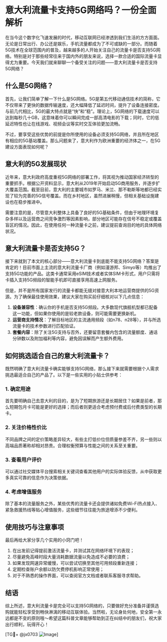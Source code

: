 # 意大利流量卡支持5G网络吗？一份全面解析

在当今这个数字化飞速发展的时代，移动互联网已经渗透到我们生活的方方面面。无论是日常出行、办公还是娱乐，手机流量都成为了不可或缺的一部分。而随着5G技术在全球范围内的普及，越来越多的人开始关注自己的流量卡是否支持5G网络。特别是对于那些经常往来于国内外的朋友来说，选择一款合适的国际流量卡显得尤为重要。今天我们就来聊聊一个备受关注的问题——意大利流量卡是否支持5G网络？

## 什么是5G网络？

首先，让我们简单了解一下什么是5G网络。5G是第五代移动通信技术的简称，它不仅带来了更快的数据传输速度，还大幅降低了延迟时间，提升了设备连接密度。与前几代相比，5G的最大特点就是“快”和“稳”。理论上，5G网络的下载速度可以达到每秒几十GB，这意味着你可以瞬间完成一部高清电影的下载；同时，它的低延迟特性也让在线游戏、视频会议等实时交互体验更加流畅。

不过，要享受这些优势的前提是你所使用的设备必须支持5G网络，并且所在地区有相应的5G基站覆盖。那么问题来了，意大利作为欧洲重要的经济体之一，在5G建设方面表现如何呢？

## 意大利的5G发展现状

近年来，意大利政府高度重视5G网络的部署工作，将其视为推动国家经济转型的重要抓手。根据公开资料显示，意大利从2019年开始启动5G商用服务，并逐步扩大覆盖范围。截至目前，意大利的主要城市如罗马、米兰、那不勒斯等地都已经实现了较为完善的5G信号覆盖。而在乡村地区，虽然进展稍慢，但相关基础设施建设也在稳步推进中。

需要注意的是，尽管意大利整体上具备了良好的5G基础条件，但由于地理环境复杂多样以及运营商之间竞争激烈等因素影响，部分地区可能存在信号不稳定或覆盖盲区的情况。因此，在使用任何一种流量卡之前，建议提前查询目的地的具体网络状况。

## 意大利流量卡是否支持5G？

接下来就到了本文的核心部分——意大利流量卡到底能不能支持5G网络？答案是肯定的！目前市面上主流的意大利流量卡厂商（例如漫游邦、Simyo等）均推出了支持5G功能的产品。这类卡通常采用eSIM技术或者实体SIM卡形式，用户只需将卡插入支持5G频段的智能手机即可直接享用高速上网服务。

但是，并不是所有国家发行的流量卡都能无缝对接意大利本地运营商提供的5G资源。为了确保最佳使用效果，建议大家在购买前仔细核对以下几点信息：

1. **设备兼容性**：确认你的手机是否支持5G频段。大多数现代旗舰机型都已配备这一功能，但如果你使用的是较老款设备，则可能需要更换新机。
2. **运营商支持情况**：了解目标地区的主流通用频段（如n78、n28等），并与所选流量卡的技术参数进行匹配验证。
3. **套餐内容**：除了关注5G支持与否外，还要留意套餐内包含的流量额度、通话分钟数以及附加福利等内容，避免因误解而产生额外费用。

## 如何挑选适合自己的意大利流量卡？

既然明确了意大利流量卡确实能够支持5G网络，那么接下来就需要根据个人需求挑选最适合自己的产品了。以下是一些实用的小贴士供参考：

### 1. 确定用途
首先要明确自己去意大利的目的，是为了短期旅游还是长期居住？如果是前者，那么短期包月卡可能是更好的选择；而后者则更适合考虑预付费或后付费类型的长期卡。

### 2. 关注价格性价比
不同品牌之间的定价策略差异较大，有些主打低价位但质量参差不齐，另一些则以高端品质著称却相对昂贵。合理权衡预算与性能之间的关系至关重要。

### 3. 查看用户评价
可以通过社交媒体平台搜索相关关键词查看其他用户的实际体验反馈，从中获取更多真实可靠的信息作为决策依据。

### 4. 考虑增值服务
除了基本的流量服务之外，某些优秀的流量卡还会提供诸如免费Wi-Fi热点接入、紧急救援热线等贴心增值服务，这些细节往往能为旅途增添不少便利。

## 使用技巧与注意事项

最后再给大家分享几个实用的小窍门吧！

1. 在出发前记得提前激活流量卡，并测试其在网络环境下的表现；
2. 尽量避免高峰时段大量消耗数据流量以免造成不必要的浪费；
3. 如果发现网速异常缓慢，可以尝试切换至其他可用频段重新连接；
4. 定期检查账户余额以防欠费停机影响正常使用；
5. 对于不熟悉的操作界面，可以查阅官方文档或者联系客服寻求帮助。

## 结语

综上所述，意大利流量卡是完全可以支持5G网络的，只要做好充分准备并谨慎选购就能轻松享受到畅快淋漓的移动互联体验。当然啦，无论身处何地，安全第一永远都是不变的原则哦～希望这篇科普文章能够帮助到正在纠结中的朋友们，祝大家出行顺利，玩得开心！

[TG💪+ @jx0703 ![Image](https://github.com/user-attachments/assets/dbca1d08-cadb-493c-b0ec-ad6f7a83f270)]
